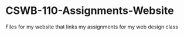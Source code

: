 # CSWB-110-Assignments-Website
Files for my website that links my assignments for my web design class
